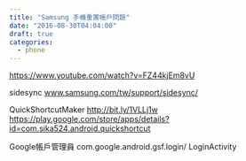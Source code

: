 ```yaml
---
title: "Samsung 手機重置帳戶問題"
date: "2016-08-30T04:04:00"
draft: true
categories:
  - phone
---
```


https://www.youtube.com/watch?v=FZ44kjEm8vU

sidesync
www.samsung.com/tw/support/sidesync/

QuickShortcutMaker
http://bit.ly/1VLLj1w
https://play.google.com/store/apps/details?id=com.sika524.android.quickshortcut

Google帳戶管理員
com.google.android.gsf.login/
LoginActivity
